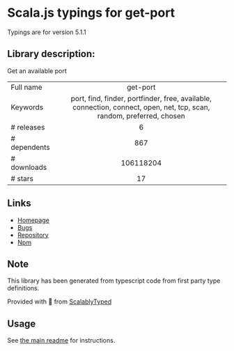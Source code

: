 
# Scala.js typings for get-port

Typings are for version 5.1.1

## Library description:
Get an available port

|                    |                 |
| ------------------ | :-------------: |
| Full name          | get-port |
| Keywords           | port, find, finder, portfinder, free, available, connection, connect, open, net, tcp, scan, random, preferred, chosen |
| # releases         | 6 |
| # dependents       | 867 |
| # downloads        | 106118204 |
| # stars            | 17 |

## Links
- [Homepage](https://github.com/sindresorhus/get-port#readme)
- [Bugs](https://github.com/sindresorhus/get-port/issues)
- [Repository](https://github.com/sindresorhus/get-port)
- [Npm](https://www.npmjs.com/package/get-port)
    


## Note
This library has been generated from typescript code from first party type definitions.

Provided with :purple_heart: from [ScalablyTyped](https://github.com/oyvindberg/ScalablyTyped)

## Usage
See [the main readme](../../readme.md) for instructions.


